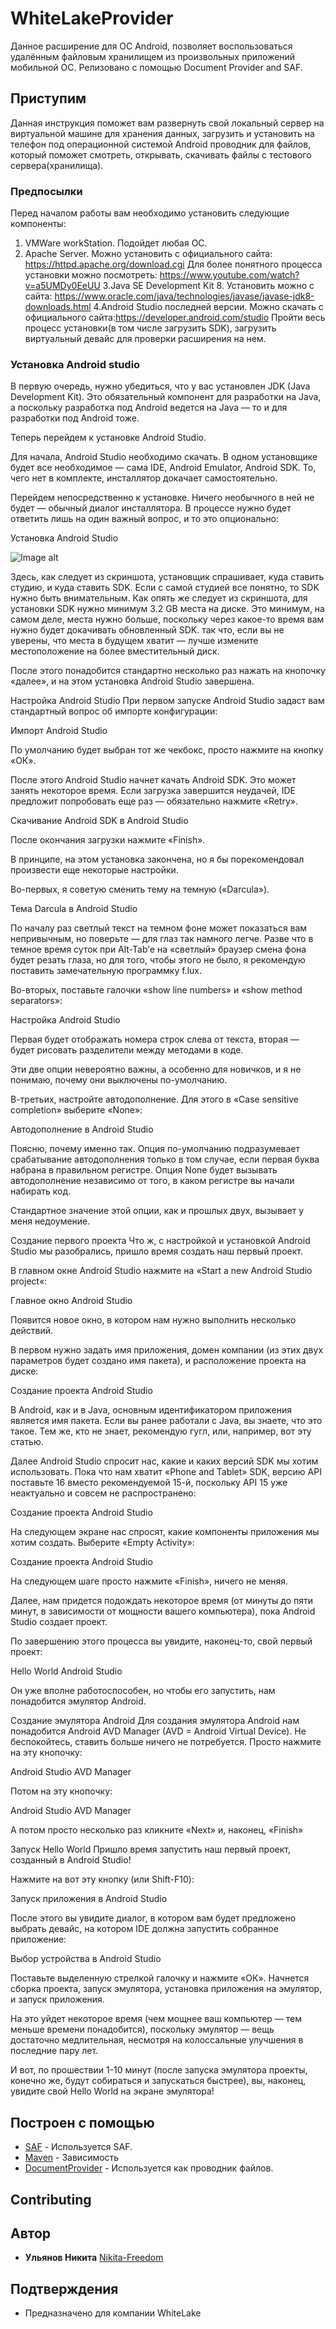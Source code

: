 # WhiteLakeProvider

Данное расширение для ОС Android,  позволяет воспользоваться удалённым файловым хранилищем из произвольных приложений мобильной ОС. 
Релизовано с помощью Document Provider and SAF.

## Приступим

Данная инструкция поможет вам развернуть свой локальный сервер на виртуальной машине для хранения данных, загрузить и установить на телефон под операционной системой Android проводник для файлов, который поможет смотреть, открывать, скачивать файлы с тестового сервера(хранилища).

### Предпосылки

Перед началом работы вам необходимо установить следующие компоненты: 
1. VMWare workStation. Подойдет любая ОС.
2. Apache Server. Можно установить с официального сайта: https://httpd.apache.org/download.cgi
Для более понятного процесса установки можно посмотреть: https://www.youtube.com/watch?v=a5UMDy0EeUU
3.Java SE Development Kit 8. Установить можно с сайта: https://www.oracle.com/java/technologies/javase/javase-jdk8-downloads.html
4.Android Studio последней версии. Можно скачать с официального сайта:https://developer.android.com/studio
Пройти весь процесс установки(в том числе загрузить SDK), загрузить виртуальный девайс для проверки расширения на нем.

### Установка Android studio

В первую очередь, нужно убедиться, что у вас установлен JDK (Java Development Kit). Это обязательный компонент для разработки на Java, а поскольку разработка под Android ведется на Java — то и для разработки под Android тоже.

Теперь перейдем к установке Android Studio.

Для начала, Android Studio необходимо скачать. В одном установщике будет все необходимое — сама IDE, Android Emulator, Android SDK. То, чего нет в комплекте, инсталлятор докачает самостоятельно.

Перейдем непосредственно к установке. Ничего необычного в ней не будет — обычный диалог инсталлятора. В процессе нужно будет ответить лишь на один важный вопрос, и то это опционально:

Установка Android Studio

![Image alt](https://github.com/Nikita-Freedom/WhiteLakeProvider/blob/master/Screenshot_2.png)

Здесь, как следует из скриншота, установщик спрашивает, куда ставить студию, и куда ставить SDK. Если с самой студией все понятно, то SDK нужно быть внимательным. Как опять же следует из скриншота, для установки SDK нужно минимум 3.2 GB места на диске. Это минимум, на самом деле, места нужно больше, поскольку через какое-то время вам нужно будет докачивать обновленный SDK. так что, если вы не уверены, что места в будущем хватит — лучше измените местоположение на более вместительный диск.

После этого понадобится стандартно несколько раз нажать на кнопочку «далее», и на этом установка Android Studio завершена.

Настройка Android Studio
При первом запуске Android Studio задаст вам стандартный вопрос об импорте конфигурации:

Импорт Android Studio

 

По умолчанию будет выбран тот же чекбокс, просто нажмите на кнопку «ОК».

После этого Android Studio начнет качать Android SDK. Это может занять некоторое время. Если загрузка завершится неудачей, IDE предложит попробовать еще раз — обязательно нажмите «Retry».

Скачивание Android SDK в Android Studio

 

После окончания загрузки нажмите «Finish».

В принципе, на этом установка закончена, но я бы порекомендовал произвести еще некоторые настройки.

Во-первых, я советую сменить тему на темную («Darcula»).

 

Тема Darcula в Android Studio

По началу раз светлый текст на темном фоне может показаться вам непривычным, но поверьте — для глаз так намного легче. Разве что в темное время суток при Alt-Tab’е на «светлый» браузер смена фона будет резать глаза, но для того, чтобы этого не было, я рекомендую поставить замечательную программку f.lux.

Во-вторых, поставьте галочки «show line numbers» и «show method separators»:

 

Настройка Android Studio

Первая будет отображать номера строк слева от текста, вторая — будет рисовать разделители между методами в коде.

Эти две опции невероятно важны, а особенно для новичков, и я не понимаю, почему они выключены по-умолчанию.

В-третьих, настройте автодополнение. Для этого в «Case sensitive completion» выберите «None»:

 

Автодополнение в Android Studio

Поясню, почему именно так. Опция по-умолчанию подразумевает срабатывание автодополнения только в том случае, если первая буква набрана в правильном регистре. Опция None будет вызывать автодополнение независимо от того, в каком регистре вы начали набирать код.

Стандартное значение этой опции, как и прошлых двух, вызывает у меня недоумение.

Создание первого проекта
Что ж, с настройкой и установкой Android Studio мы разобрались, пришло время создать наш первый проект.

В главном окне Android Studio нажмите на «Start a new Android Studio project«:

Главное окно Android Studio

 

Появится новое окно, в котором нам нужно выполнить несколько действий.

В первом нужно задать имя приложения, домен компании (из этих двух параметров будет создано имя пакета), и расположение проекта на диске:

Создание проекта Android Studio

 

В Android, как и в Java, основным идентификатором приложения является имя пакета. Если вы ранее работали с Java, вы знаете, что это такое. Тем же, кто не знает, рекомендую гугл, или, например, вот эту статью.

Далее Android Studio спросит нас, какие и каких версий SDK мы хотим использовать. Пока что нам хватит «Phone and Tablet» SDK, версию API поставьте 16 вместо рекомендуемой 15-й, поскольку API 15 уже неактуально и совсем не распространено:

Создание проекта Android Studio

 

На следующем экране нас спросят, какие компоненты приложения мы хотим создать. Выберите «Empty Activity»:

Создание проекта Android Studio

 

На следующем шаге просто нажмите «Finish», ничего не меняя.

Далее, нам придется подождать некоторое время (от минуты до пяти минут, в зависимости от мощности вашего компьютера), пока Android Studio создает проект.

По завершению этого процесса вы увидите, наконец-то, свой первый проект:

Hello World Android Studio

 

Он уже вполне работоспособен, но чтобы его запустить, нам понадобится эмулятор Android.

Создание эмулятора Android
Для создания эмулятора Android нам понадобится Android AVD Manager (AVD = Android Virtual Device). Не беспокойтесь, ставить больше ничего не потребуется. Просто нажмите на эту кнопочку:

Android Studio AVD Manager

 

Потом на эту кнопочку:

Android Studio AVD Manager

 

А потом просто несколько раз кликните «Next» и, наконец, «Finish»

Запуск Hello World
Пришло время запустить наш первый проект, созданный в Android Studio!

Нажмите на вот эту кнопку (или Shift-F10):

Запуск приложения в Android Studio

 

После этого вы увидите диалог, в котором вам будет предложено выбрать девайс, на котором IDE должна запустить собранное приложение:

Выбор устройства в Android Studio

 

Поставьте выделенную стрелкой галочку и нажмите «ОК». Начнется сборка проекта, запуск эмулятора, установка приложения на эмулятор, и запуск приложения.

На это уйдет некоторое время (чем мощнее ваш компьютер — тем меньше времени понадобится), поскольку эмулятор — вещь достаточно медлительная, несмотря на колоссальные улучшения в последние пару лет.

И вот, по прошествии 1-10 минут (после запуска эмулятора проекты, конечно же, будут собираться и запускаться быстрее), вы, наконец, увидите свой Hello World на экране эмулятора!



## Построен с помощью

* [SAF](https://developer.android.com/guide/topics/providers/document-provider?hl=ru) - Используется SAF.
* [Maven](https://maven.apache.org/) - Зависимость
* [DocumentProvider](https://developer.android.com/reference/android/provider/DocumentsProvider?hl=ru) - Используется как проводник файлов.

## Contributing

## Автор

* **Ульянов Никита**  [Nikita-Freedom](https://github.com/Nikita-Freedom)

## Подтверждения

* Предназначено для компании WhiteLake
